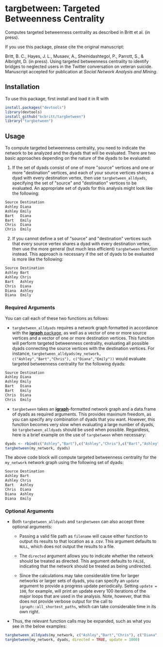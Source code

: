 # targbetween: Targeted Betweenness Centrality
Computes targeted betweenness centrality as described in Britt et al. (in press).

If you use this package, please cite the original manuscript:

Britt, B. C., Hayes, J. L., Musaev, A., Sheinidashtegol, P., Parrott, S., & Albright, D. (in press). Using targeted betweenness centrality to identify bridges to neglected users in the Twitter conversation on veteran suicide. Manuscript accepted for publication at _Social Network Analysis and Mining_.



## Installation

To use this package, first install and load it in R with

```r
install.packages("devtools")
library(devtools)
install_github("bcbritt/targbetween")
library("targbetween")
```



## Usage

To compute targeted betweenness centrality, you need to indicate the network to be analyzed and the dyads that will be evaluated. There are two basic approaches depending on the nature of the dyads to be evaluated:

1. If the set of dyads consist of one of more "source" vertices and one or more "destination" vertices, and each of your source vertices shares a dyad with every destination vertex, then use `targbetween_alldyads`, specifying the set of "source" and "destination" vertices to be evaluated. An appropriate set of dyads for this analysis might look like the following:

```r
Source Destination
Ashley Diana
Ashley Emily
Bart   Diana
Bart   Emily
Chris  Diana
Chris  Emily
```

2. If you cannot define a set of "source" and "destination" vertices such that every source vertex shares a dyad with every destination vertex, then use the more general (but much less efficient) `targbetween` function instead. This approach is necessary if the set of dyads to be evaluated is more like the following:

```r
Source Destination
Ashley Bart
Ashley Chris
Bart   Ashley
Chris  Diana
Diana  Ashley
Diana  Emily
```



### Required Arguments

You can call each of these two functions as follows:

- `targbetween_alldyads` requires a network graph formatted in accordance with the [**igraph** package](https://igraph.org/r/), as well as a vector of one or more source vertices and a vector of one or more destination vertices. This function will perform targeted betweenness centrality, evaluating all possible dyads connecting the source vertices with the destination vertices. For instance, `targbetween_alldyads(my_network, c("Ashley","Bart","Chris"), c("Diana","Emily"))` would evaluate targeted betweenness centrality for the following dyads:

```r
Source Destination
Ashley Diana
Ashley Emily
Bart   Diana
Bart   Emily
Chris  Diana
Chris  Emily
```

- `targbetween` takes an [**igraph**](https://igraph.org/r/)-formatted network graph and a data.frame of dyads as required arguments. This provides maximum freedom, as you can specify any combination of dyads that you want. However, this function becomes very slow when evaluating a large number of dyads, so `targbetween_alldyads` should be used when possible. Regardless, here is a brief example on the use of `targbetween` when necessary:

```r
dyads <- rbind(c("Ashley","Bart"),c("Ashley","Chris"),c("Bart","Ashley"),c("Chris","Diana"),c("Diana","Ashley"),c("Diana","Emily"),)
targbetween(my_network, dyads)
```

The above code block will compute targeted betweenness centrality for the `my_network` network graph using the following set of dyads:

```r
Source Destination
Ashley Bart
Ashley Chris
Bart   Ashley
Chris  Diana
Diana  Ashley
Diana  Emily
```



### Optional Arguments

- Both `targbetween_alldyads` and `targbetween` can also accept three optional arguments:

  - Passing a valid file path as `filename` will cause either function to output its results to that location as a .csv. This argument defaults to `NULL`, which does not output the results to a file.

  - The `directed` argument allows you to indicate whether the network should be treated as directed. This argument defaults to `FALSE`, indicating that the network should be treated as being undirected.

  - Since the calculations may take considerable time for larger networks or larger sets of dyads, you can specify an `update` argument to provide a progress update periodically. Setting `update = 100`, for example, will print an update every 100 iterations of the major loops that are used in the analysis. Note, however, that this does not provide verbose output for the call to `igraph::all_shortest_paths`, which can take considerable time in its own right.

- Thus, the relevant function calls may be expanded, such as what you see in the below examples:

```r
targbetween_alldyads(my_network, c("Ashley","Bart","Chris"), c("Diana","Emily"), filename = "C:/Users/Admin/Desktop/output.csv")
targbetween(my_network, dyads, directed = TRUE, update = 1000)
```
